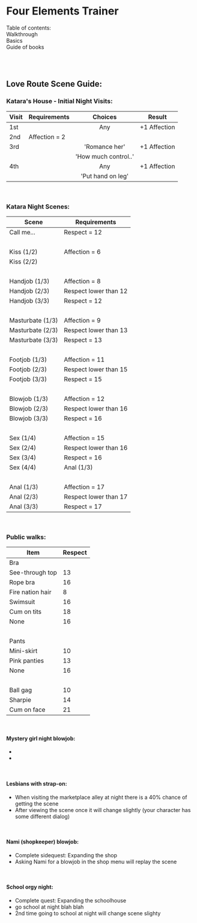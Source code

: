 # Four Elements Trainer
Table of contents:  
Walkthrough  
Basics  
Guide of books  

<br>
<br>

## Love Route Scene Guide:

### Katara's House - Initial Night Visits:
Visit | Requirements | Choices | Result
--- | --- | :---: | ---
1st | &nbsp; | Any | +1 Affection
2nd | Affection = 2 | &nbsp; | &nbsp;
3rd | &nbsp; | 'Romance her' | +1 Affection
&nbsp; | &nbsp; | 'How much control..' | &nbsp;
4th | &nbsp; | Any | +1 Affection
&nbsp; | &nbsp; | 'Put hand on leg' | &nbsp;

<br>

### Katara Night Scenes:
Scene | Requirements
--- | ---
Call me... | Respect = 12
&nbsp; | &nbsp;
Kiss (1/2) | Affection = 6
Kiss (2/2) | &nbsp;
&nbsp; | &nbsp;
Handjob (1/3) | Affection = 8
Handjob (2/3) | Respect lower than 12
Handjob (3/3) | Respect = 12
&nbsp; | &nbsp;
Masturbate (1/3) | Affection = 9
Masturbate (2/3) | Respect lower than 13
Masturbate (3/3) | Respect = 13
&nbsp; | &nbsp;
Footjob (1/3) | Affection = 11
Footjob (2/3) | Respect lower than 15
Footjob (3/3) | Respect = 15
&nbsp; | &nbsp;
Blowjob (1/3) | Affection = 12
Blowjob (2/3) | Respect lower than 16
Blowjob (3/3) | Respect = 16
&nbsp; | &nbsp;
Sex (1/4) | Affection = 15
Sex (2/4) | Respect lower than 16
Sex (3/4) | Respect = 16
Sex (4/4) | Anal (1/3)
&nbsp; | &nbsp;
Anal (1/3) | Affection = 17
Anal (2/3) | Respect lower than 17
Anal (3/3) | Respect = 17

<br>

### Public walks:
Item | Respect
--- | ---
Bra | &nbsp;
See-through top | 13
Rope bra | 16
Fire nation hair | 8
Swimsuit | 16
Cum on tits | 18
None | 16
&nbsp; | &nbsp;
Pants | &nbsp;
Mini-skirt | 10
Pink panties | 13
None | 16
&nbsp; | &nbsp;
Ball gag |10
Sharpie | 14
Cum on face | 21

<br>

#### Mystery girl night blowjob:
- 
- 

<br>

#### Lesbians with strap-on:
- When visiting the marketplace alley at night there is a 40% chance of getting the scene
- After viewing the scene once it will change slightly (your character has some different dialog)

<br>

#### Nami (shopkeeper) blowjob:
- Complete sidequest: Expanding the shop
- Asking Nami for a blowjob in the shop menu will replay the scene

<br>

#### School orgy night:
- Complete quest: Expanding the schoolhouse
- go school at night blah blah
- 2nd time going to school at night will change scene slighty

<br>
